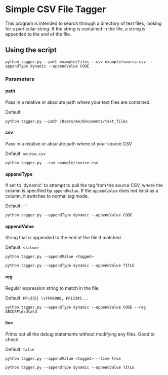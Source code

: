 # Simple CSV File Tagger

This program is intended to search through a directory of text files, looking for a particular string. If the string is contained in the file, a string is appended to the end of the file.

## Using the script

`python tagger.py --path example/files --csv example/source.csv --appendType dynamic --appendValue CODE`

### Parameters

#### path

Pass in a relative or absolute path where your text files are contained. 

Default: `.`

`python tagger.py --path /Users/me/Documents/text_files`

#### csv

Pass in a relative or absolute path where of your source CSV

Default: `source.csv`

`python tagger.py --csv example/source.csv`

#### appendType

If set to 'dynamic' to attempt to pull the tag from the source CSV, where the column is specified by `appendValue`. If the `appendValue` does not exist as a column, it switches to normal tag mode.

Default: `''`

`python tagger.py --appendType dynamic --appendValue CODE`

#### appendValue

String that is appended to the end of the file if matched. 

Default: `<false>`

`python tagger.py --appendValue <tagged>`

`python tagger.py --appendType dynamic --appendValue TITLE`

#### reg

Regular expression string to match in the file. 

Default: `FF\d{5} \\FF00000, FF12345...`

`python tagger.py --appendType dynamic --appendValue CODE --reg ABCDEF\d\d\d\d`

#### live

Prints out all the debug statements without modifying any files. Good to check 

Default: `false`

`python tagger.py --appendValue <tagged> --live true`

`python tagger.py --appendType dynamic --appendValue TITLE`